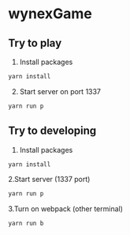# wynexGame

## Try to play
1. Install packages
```bash
yarn install
```
2. Start server on port 1337
```bash
yarn run p
```

## Try to developing
1. Install packages
```bash
yarn install
```

2.Start server (1337 port)
```bash
yarn run p
```

3.Turn on webpack (other terminal)
```bash
yarn run b
```
